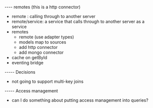 ---- remotes (this is a http connector)

- remote : calling through to another server
- remote/service: a service that calls through to another server as a service
- remotes
  - remote (use adapter types)
  - models map to sources
  - add http connector
  - add mongo connector
- cache on getById
- eventing bridge

----- Decisions

- not going to support multi-key joins

----- Access management

- can I do something about putting access management into queries?
